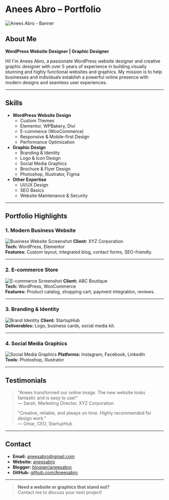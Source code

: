 # Anees Abro – Portfolio

![Anees Abro - Banner](https://images.unsplash.com/photo-1465101046530-73398c7f28ca?auto=format&fit=crop&w=1400&q=80)

## About Me

**WordPress Website Designer | Graphic Designer**

Hi! I'm Anees Abro, a passionate WordPress website designer and creative graphic designer with over 5 years of experience in building visually stunning and highly functional websites and graphics. My mission is to help businesses and individuals establish a powerful online presence with modern designs and seamless user experiences.

---

## Skills

- **WordPress Website Design**
  - Custom Themes
  - Elementor, WPBakery, Divi
  - E-commerce (WooCommerce)
  - Responsive & Mobile-first Design
  - Performance Optimization
- **Graphic Design**
  - Branding & Identity
  - Logo & Icon Design
  - Social Media Graphics
  - Brochure & Flyer Design
  - Photoshop, Illustrator, Figma
- **Other Expertise**
  - UI/UX Design
  - SEO Basics
  - Website Maintenance & Security

---

## Portfolio Highlights

### 1. Modern Business Website

![Business Website Screenshot](https://images.unsplash.com/photo-1506744038136-46273834b3fb?auto=format&fit=crop&w=800&q=80)
**Client:** XYZ Corporation  
**Tech:** WordPress, Elementor  
**Features:** Custom layout, integrated blog, contact forms, SEO-friendly.

---

### 2. E-commerce Store

![E-commerce Screenshot](https://images.unsplash.com/photo-1519125323398-675f0ddb6308?auto=format&fit=crop&w=800&q=80)
**Client:** ABC Boutique  
**Tech:** WordPress, WooCommerce  
**Features:** Product catalog, shopping cart, payment integration, reviews.

---

### 3. Branding & Identity

![Brand Identity](https://images.unsplash.com/photo-1515378791036-0648a3ef77b2?auto=format&fit=crop&w=800&q=80)
**Client:** StartupHub  
**Deliverables:** Logo, business cards, social media kit.

---

### 4. Social Media Graphics

![Social Media Graphics](https://images.unsplash.com/photo-1504384308090-c894fdcc538d?auto=format&fit=crop&w=800&q=80)
**Platforms:** Instagram, Facebook, LinkedIn  
**Tools:** Photoshop, Illustrator

---

## Testimonials

> "Anees transformed our online image. The new website looks fantastic and is easy to use!"  
> — Sarah, Marketing Director, XYZ Corporation

> "Creative, reliable, and always on time. Highly recommended for design work."  
> — Omar, CEO, StartupHub

---

## Contact

- **Email:** aneesabro@gmail.com
- **Website:** [aneesabro](https://educad.xyz)
- **Blogger:** [blogger/aneesabro](https://wpteaches.blogspot.com/)
- **GitHub:** [github.com/Aneesabro](https://github.com/Aneesabro)

---

> **Need a website or graphics that stand out?**  
> Contact me to discuss your next project!
